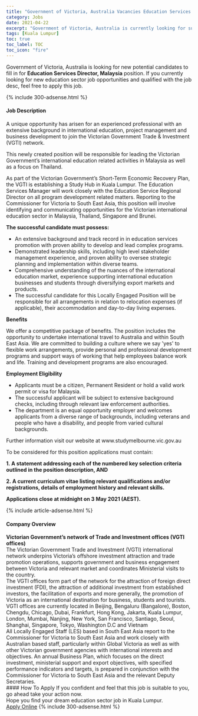 ```yaml
---
title: "Government of Victoria, Australia Vacancies Education Services Director, Malaysia" 
category: Jobs 
date: 2021-04-22 
excerpt: "Government of Victoria, Australia is currently looking for suitable person to fill in the Education Services Director, Malaysia which positioned at Kuala Lumpur" 
tags: [Kuala Lumpur] 
toc: true 
toc_label: TOC 
toc_icon: "fire" 
--- 
```


<p>Government of Victoria, Australia is looking for new potential candidates to fill in for <b>Education Services Director, Malaysia</b> position. If you currently looking for new education sector job opportunities and qualified with the job desc, feel free to apply this job.
</p>{% include 300-adsense.html %} 
<div><div><h4>Job Description</h4></div><div><div><span><div><p>A unique opportunity has arisen for an experienced professional with an extensive background in international education, project management and business development to join the Victorian Government Trade &amp; Investment (VGTI) network.</p><p>This newly created position will be responsible for leading the Victorian Government&#8217;s international education related activities in Malaysia as well as a focus on Thailand.&#160;</p><p>As part of the Victorian Government&#8217;s Short-Term Economic Recovery Plan, the VGTI is establishing a Study Hub in Kuala Lumpur. The Education Services Manager will work closely with the Education Service Regional Director on all program development related matters. Reporting to the Commissioner for Victoria to South East Asia, this position will involve identifying and communicating opportunities for the Victorian international education sector in Malaysia, Thailand, Singapore and Brunei.&#160;</p><p><strong>The successful candidate must possess:</strong></p><ul><li>An extensive background and track record in in education services promotion with proven ability to develop and lead complex programs.</li><li>Demonstrated leadership skills, including high level stakeholder management experience, and proven ability to oversee strategic planning and implementation within diverse teams.</li><li>Comprehensive understanding of the nuances of the international education market, experience supporting international education businesses and students through diversifying export markets and products.</li><li>The successful candidate for this Locally Engaged Position will be responsible for all arrangements in relation to relocation expenses (if applicable), their accommodation and day-to-day living expenses.</li></ul><p><strong>Benefits</strong></p><p>We offer a competitive package of benefits. The position includes the opportunity to undertake international travel to Australia and within South East Asia. We are committed to building a culture where we say 'yes' to flexible work arrangements, provide personal and professional development programs and support ways of working that help employees balance work and life. Training and development programs are also encouraged.</p><p><strong>Employment Eligibility</strong></p><ul><li>Applicants must be a citizen, Permanent Resident or hold a valid work permit or visa for Malaysia.</li><li>The successful applicant will be subject to extensive background checks, including through relevant law enforcement authorities.</li><li>The department is an equal opportunity employer and welcomes applicants from a diverse range of backgrounds, including veterans and people who have a disability, and people from varied cultural backgrounds.</li></ul><p>Further information visit our website at www.studymelbourne.vic.gov.au</p><p>To be considered for this position applications must contain:</p><p><strong>1.&#160;A statement addressing each of the numbered key selection criteria outlined in the position description, AND</strong></p><p><strong>2.&#160;A current curriculum vitae listing relevant qualifications and/or registrations, details of employment history and relevant skills.</strong></p><p><strong>Applications close at midnight on 3 May 2021 (AEST).&#160;</strong></p></div></span></div></div></div> 
{% include article-adsense.html %} 
<div><div><h4>Company Overview</h4></div><div><div><span><div><div>
<div>
<strong>Victorian Government&#8217;s network of Trade and Investment offices (VGTI offices)</strong></div>
<div>
		The Victorian Government Trade and Investment (VGTI) international network underpins Victoria&#8217;s offshore investment attraction and trade promotion operations, supports government and business engagement between Victoria and relevant market and coordinates Ministerial visits to the country.</div>
<div>
		The VGTI offices form part of the network for the attraction of foreign direct investment (FDI), the attraction of additional investment from established investors, the facilitation of exports and more generally, the promotion of Victoria as an international destination for business, students and tourists. VGTI offices are currently located in Beijing, Bengaluru (Bangalore), Boston, Chengdu, Chicago, Dubai, Frankfurt, Hong Kong, Jakarta, Kuala Lumpur, London, Mumbai, Nanjing, New York, San Francisco, Santiago, Seoul, Shanghai, Singapore, Tokyo, Washington D.C and Vietnam</div>
<div>
		All Locally Engaged Staff (LES) based in South East Asia report to the Commissioner for Victoria to South East Asia and work closely with Australian based staff, particularly within Global Victoria as well as with other Victorian government agencies with international interests and objectives. An annual Business Plan, which focuses on the direct investment, ministerial support and export objectives, with specified performance indicators and targets, is prepared in conjunction with the Commissioner for Victoria to South East Asia and the relevant Deputy Secretaries.</div>
</div></div></span></div></div></div> 
#### How To Apply 
If you confident and feel that this job is suitable to you, go ahead take your action now. <br/> 
Hope you find your dream education sector job in Kuala Lumpur. <br/> 
<a href="https://www.jobstreet.com.my/en/job/education-services-director-malaysia-4543543?jobId=jobstreet-my-job-4543543" class="btn btn--info" target="_blank" rel="nofollow noopenner">Apply Online</a> 
{% include 300-adsense.html %} 